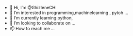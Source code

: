 - 👋 Hi, I’m @GhizleneCH
- 👀 I’m interested in programming,machinelearning , pytoh ... 
- 🌱 I’m currently learning python,
- 💞️ I’m looking to collaborate on ...
- 📫 How to reach me ...

<!---
GhizleneCH/GhizleneCH is a ✨ special ✨ repository because its `README.md` (this file) appears on your GitHub profile.
You can click the Preview link to take a look at your changes.
--->
